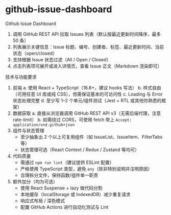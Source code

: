 # github-issue-dashboard
Github Issue Dashboard

1) 调用 GitHub REST API 拉取 Issues 列表（默认按最近更新时间降序，最多 50 条）
2) 列表展示关键信息：Issue 标题、编号、创建者、标签、最近更新时间、当前状态（open/closed）
3) 支持根据 Issue 状态过滤（All / Open / Closed）
4) 点击列表项可展开或进入详情页，查看 Issue 正文（Markdown 渲染即可）

技术与功能要求
1. 前端
   a. 使用 React + TypeScript（16.8+，建议 hooks 写法）
   b. 样式自由（可用任意 UI 库或纯 CSS），但需保证基本的可访问性
   c. Loading 与 Error 状态处理完整
   d. 至少写 1–2 个单元/组件测试（Jest + RTL 或其他你熟悉的框架）
2. 数据获取
   a. 直接从浏览器调用 GitHub REST API v3（无需后端代理，注意 rate-limit）
   b. 如需绕过 CORS，可使用 fetch 带上 `Accept: application/vnd.github+json`
3. 组件与状态管理
   - 至少抽象出 2 个以上可复用组件（如 IssueList、IssueItem、FilterTabs 等）
   - 状态管理可选（React Context / Redux / Zustand 等均可）
4. 代码质量
   - 需通过 `npm run lint`（建议提供 ESLint 配置）
   - 严格使用 TypeScript 类型，避免 `any`（除非特别说明并注明原因）
   - 合理拆分文件，保持函数/组件单一职责
5. 额外加分（均为可选）
   - 使用 React Suspense + lazy 做代码分割
   - 本地缓存（localStorage 或 IndexedDB）减少重复请求
   - 响应式布局 / 深色模式
   - 配置 GitHub Actions 进行自动化测试与 Lint